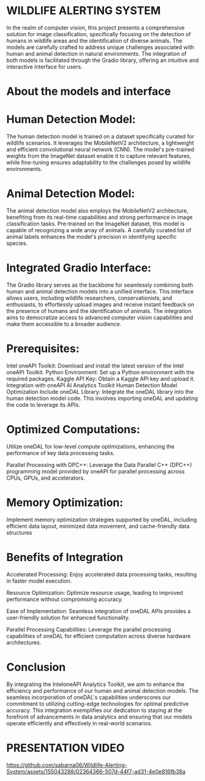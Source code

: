 # WILDLIFE ALERTING SYSTEM
In the realm of computer vision, this project presents a comprehensive solution for image classification, specifically focusing on the detection of humans in wildlife areas and the identification of diverse animals. The models are carefully crafted to address unique challenges associated with human and animal detection in natural environments. The integration of both models is facilitated through the Gradio library, offering an intuitive and interactive interface for users.
# About the models and interface
# Human Detection Model:
The human detection model is trained on a dataset specifically curated for wildlife scenarios. It leverages the MobileNetV2 architecture, a lightweight and efficient convolutional neural network (CNN). The model's pre-trained weights from the ImageNet dataset enable it to capture relevant features, while fine-tuning ensures adaptability to the challenges posed by wildlife environments.

# Animal Detection Model:
The animal detection model also employs the MobileNetV2 architecture, benefiting from its real-time capabilities and strong performance in image classification tasks. Pre-trained on the ImageNet dataset, this model is capable of recognizing a wide array of animals. A carefully curated list of animal labels enhances the model's precision in identifying specific species.

# Integrated Gradio Interface:
The Gradio library serves as the backbone for seamlessly combining both human and animal detection models into a unified interface. This interface allows users, including wildlife researchers, conservationists, and enthusiasts, to effortlessly upload images and receive instant feedback on the presence of humans and the identification of animals. The integration aims to democratize access to advanced computer vision capabilities and make them accessible to a broader audience.
# Prerequisites:
Intel oneAPI Toolkit: Download and install the latest version of the Intel oneAPI Toolkit.
Python Environment: Set up a Python environment with the required packages.
Kaggle API Key: Obtain a Kaggle API key and upload it.
Integration with oneAPI AI Analytics Toolkit
Human Detection Model Optimization
Include oneDAL Library: Integrate the oneDAL library into the human detection model code. This involves importing oneDAL and updating the code to leverage its APIs.

# Optimized Computations:
 Utilize oneDAL for low-level compute optimizations, enhancing the performance of key data processing tasks.

 Parallel Processing with DPC++: Leverage the Data Parallel C++ (DPC++) programming model provided by oneAPI for parallel processing across CPUs, GPUs, and accelerators.

# Memory Optimization:
 Implement memory optimization strategies supported by oneDAL, including efficient data layout, minimized data movement, and cache-friendly data structures
# Benefits of Integration
Accelerated Processing: Enjoy accelerated data processing tasks, resulting in faster model execution.

Resource Optimization: Optimize resource usage, leading to improved performance without compromising accuracy.

Ease of Implementation: Seamless integration of oneDAL APIs provides a user-friendly solution for enhanced functionality.

Parallel Processing Capabilities: Leverage the parallel processing capabilities of oneDAL for efficient computation across diverse hardware architectures.
# Conclusion
By integrating the InteloneAPI Analytics Toolkit, we aim to enhance the efficiency and performance of our human and animal detection models. The seamless incorporation of oneDAL's capabilities underscores our commitment to utilizing cutting-edge technologies for optimal predictive accuracy. This integration exemplifies our dedication to staying at the forefront of advancements in data analytics and ensuring that our models operate efficiently and effectively in real-world scenarios.

# PRESENTATION VIDEO

https://github.com/sabarna06/Wildlife-Alerting-System/assets/155043288/02364366-507d-44f7-ad31-4e0e816fb38a



